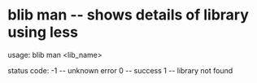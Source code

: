 # blib man  --  shows details of library using less

  usage: blib man <lib_name>

  status code:
   -1 --  unknown error
    0 --  success
    1 --  library not found
